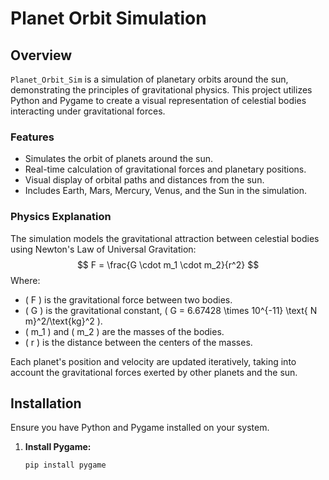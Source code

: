 # Planet Orbit Simulation

## Overview
`Planet_Orbit_Sim` is a simulation of planetary orbits around the sun, demonstrating the principles of gravitational physics. This project utilizes Python and Pygame to create a visual representation of celestial bodies interacting under gravitational forces.

### Features
- Simulates the orbit of planets around the sun.
- Real-time calculation of gravitational forces and planetary positions.
- Visual display of orbital paths and distances from the sun.
- Includes Earth, Mars, Mercury, Venus, and the Sun in the simulation.

### Physics Explanation
The simulation models the gravitational attraction between celestial bodies using Newton's Law of Universal Gravitation:
$$
F = \frac{G \cdot m_1 \cdot m_2}{r^2}
$$
Where:
- \( F \) is the gravitational force between two bodies.
- \( G \) is the gravitational constant, \( G = 6.67428 \times 10^{-11} \text{ N m}^2/\text{kg}^2 \).
- \( m_1 \) and \( m_2 \) are the masses of the bodies.
- \( r \) is the distance between the centers of the masses.


Each planet's position and velocity are updated iteratively, taking into account the gravitational forces exerted by other planets and the sun.


## Installation
Ensure you have Python and Pygame installed on your system.

1. **Install Pygame:**
   ```bash
   pip install pygame
